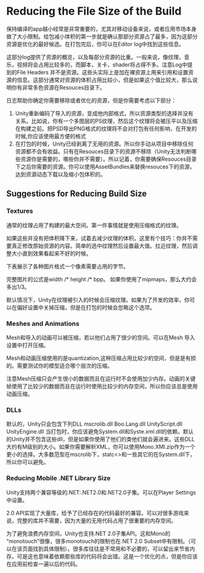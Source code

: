 # Reducing the File Size of the Build
保持编译的app越小经常是非常重要的，尤其对移动设备来说，或者应用市场本身做了大小限制。给包减小体积的第一步就是确认那部分资源占了最多，因为这部分资源是优化的最好候选。在打包完后，你可以在Editor log中找到这些信息。

这部分log提供了资源的概览，以及每部分资源的比重。一般来说，像纹理，音乐，视频将会占用比较多的，而脚本，关卡，shader将占得不多。注意Log中提到的File Headers 并不是资源。这些头实际上是加在裸资源上用来引用和设置资源的信息。这部分通常对资源的体积占用比较小，但是如果这个值比较大，那么说明你有非常多色资源在Resouces目录下。

日志帮助你确定你需要移除或者优化的资源，但是你需要考虑以下部分：
1. Unity重新编码了导入的资源，变成他内部格式，所以资源类型的选择并没有关系。比如说，你有一个多图层的PS纹理，然后这个纹理将会被压平以及压缩在构建之前。把PSD导出PNG格式的纹理将不会对打包有任何影响，在开发的时候,你应该使用最方便的格式
2. 在打包的时候，Unity已经剥离了无用的资源。所以你手动从项目中移除任何资源都不会有收益。只有在Resouces目录下的资源不移除（Unity无法判断哪些资源你是需要的，哪些你并不需要）。所以记着，你需要确保Resouces目录下之后你需要的资源。你可以使用AssetBundles来替换resouces下的资源，达到资源动态下载以及缩小包体积的。

## Suggestions for Reducing Build Size
### Textures
通常的纹理占用了构建的最大空间。第一件事情就是使用压缩格式的纹理。

如果这些并没有把体积降下来，试着去减少纹理的体积。这里有个技巧：你并不需要真正修改原始资源的内容。简单的选中纹理然后设置最大值。拉近纹理，然后调整大小直到效果看起来不好的时候。

下表展示了各种图片格式一个像素需要占用的字节。

完整图片的公式是width /* height /* bpp。 如果你使用了mipmaps，那么大约会多出1/3。

默认情况下，Unity在纹理被引入的时候会压缩纹理。如果为了开发的效率，你可以在偏好设置中关掉压缩，但是在打包的时候会忽略这个选项。

### Meshes and Animations
Mesh和导入的动画可以被压缩，若以他们占用了很少的空间。可以在Mesh 导入设置中打开压缩。

Mesh和动画压缩使用的是quantization,这种压缩占用比较少的空间，但是是有损的。需要测试你的模型适合哪个层次的压缩。

注意Mesh压缩只会产生很小的数据而且在运行时不会使用加少内存。动画的关键帧使用了比较少的数据而且在运行时使用比较少的内存空间，所以你应该总是使用动画压缩。

### DLLs
默认的，Unity只会包含下列DLL
mscrolib.dll
Boo.Lang.dll
UnityScript.dll
UnityEngine.dll
当打包时，你应该避免System.dll和Syste.xml.dll的依赖。默认的Unity并不包含这些dll，但是如果你使用了他们的类他们就会遍进来。这些DLL大约有M级别的大小。如果你需要解析XML，你可以使用Mono.XMl.zip作为一个更小的选择。大多数范型在mscrolib下，statc<>和一些其它的在System.dll下，所以你可以避免。

### Reducing Mobile .NET Library Size
Unity支持两个兼容等级的.NET:.NET2.0和.NET2.0子集。可以在Player Settings中设置。

2.0 API实现了大量库，给予了已经存在的代码最好的兼容。可以对很多游戏来说，完整的库并不需要，因为大量的无用代码占用了很重要的内存空间。

为了避免浪费内存空间，Unity也支持.NET 2.0子集API。这和Mono的 “monotouch”很像，很多monotouch的限制也在.NET 2.0 Subset中有限制。（可以在该页面找到具体限制）。很多库往往是不常用和不必要的，可以留出来节省内存。可是这也意味着依赖那些库的代码将会出错。这是一个优化的点，但是你应该在应用前检查一遍以后的代码。



